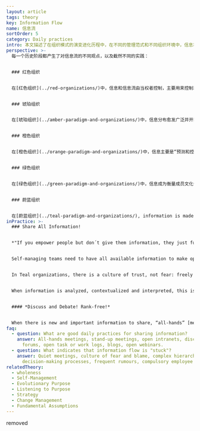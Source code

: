 ```yaml
---
layout: article
tags: theory
key: Information Flow
name: 信息流
sortOrder: 5
category: Daily practices
intro: 本文描述了在组织模式的演变进化历程中，在不同的管理范式和不同组织环境中，信息和信息流的不同运用方法。
perspective: >-
  每一个历史阶段都产生了对信息流的不同观点，以及截然不同的实践：


  ### 红色组织


  在[红色组织](../red-organizations/)中，信息和信息流由当权者控制，主要用来控制和操纵成员。信息主要通过讲故事、发布命令、威胁、贿赂和间谍活动来控制和传播。老板通常掌握着信息的所有权，并控制着沟通方式。权力用来保持追随者的依赖性和一致性。只强调信息的主观价值，信息的客观真实性往往不被重视。也就是说，如果说谎可以获得更多的好处，那么事实就没有价值或意义！在这种情况下，人们只关注能为自己的个人需求服务的信息。


  ### 琥珀组织


  在[琥珀组织](../amber-paradigm-and-organizations/)中，信息分布愈发广泛并开始尊重逻辑论证。承认不同的观点的存在，但只允许一个真理或一套真理的存在空间。信息通过组织的层次结构进行控制和沟通。对客观概念的尊重，以及相应的正统和异端的对立概念也开始萌芽。在严格限制的前提下，当权者发言的真实性可以受到质疑，但当权者的决定和意见必须得到尊重；否则，反对者可能会受到惩罚！


  ### 橙色组织


  在[橙色组织](../orange-paradigm-and-organizations/)中，信息主要是“预测和控制”的手段，信条是：信息越多越好！人们通过缜密定义的信息，仿佛制造机器般设计组织蓝图。通常认为组织中级别较高人士所拥有的信息，或来自这些人的信息，具有更大的价值。


  ### 绿色组织


  在[绿色组织](../green-paradigm-and-organizations/)中，信息成为衡量成员文化价值的货币，其目的是用来激励组织成员。通过将系统信息流公布在“公开数据”上进行管理，保证所有利益相关者的投入都得到平等的考虑。在等级结构背景下，这种“开卷书”类型的信息内容，仍然由“当权者”负责定义，但身居要职的人往往会致力于倾听、鼓励和激励自己的团队。在绿色组织中，以“家庭”为标签隐喻，注重分享故事，每个人都可以“围着篝火唱歌”。


  ### 蔚蓝组织


  在[蔚蓝组织](../teal-paradigm-and-organizations/), information is made available to everyone equally, on an “as-is” basis. There are no secrets, and information flows where it is needed without boundaries; this is one of the fundamental prerequisites for [self-management](../self-management/) of organizations. Members of Teal organizations still respect a distinction between the sharing of information which belongs in the organizational context, and the confidential sharing of personal information; grey areas are handled with sensitivity and integrity. The dubious value of “hearsay” (second-hand reports of unrecorded verbal communication) is clearly understood.
inPractice: >-
  ### Share All Information!


  *"If you empower people but don´t give them information, they just fumble in the dark."* (Blair Vernon)


  Self-managing teams need to have all available information to make optimum [decisions ](../decision-making/)on a strategic and day-to-day basis. This means that all members of the organization must have access to all data related to the financing and operations of the organization, including salaries and performance of individuals and teams. Freely sharing information helps to build and maintain trust within the organization, and reduces the likelihood that informal hierarchies will re-emerge.


  In Teal organizations, there is a culture of trust, not fear: freely sharing information does not harm anybody, and there is no need to protect sources of information through anonymity or disguise. People are trusted to handle information with integrity, and to deal with both the positive and the negative implications of all the information available to them. In this way, people have a clear of view the information that affects them and others within the organization, and no-one develops a false sense of anxiety or security.


  When information is analyzed, contextualized and interpreted, this is not seen as a way of establishing the truth, but as a way of making the information more valuable. Valuable information flows naturally to the places where it helps to solve problems, meet challenges, drive innovation. Simply: information can now circulate freely and serve its purpose.


  #### *Discuss and Debate! Rank-free!*


  When there is new and important information to share, “all-hands” [meetings ](../meetings/)are a standard practice in Teal organizations. Quarterly results, the annual values survey, a strategic inflection point and so forth are discussed and debated in a meeting with no script or agenda of control. This is much more than simple information exchange: instead of “predict and control”, the guiding principle of information flow is “sense and response”. If information is being shared in a way which does not serve the purpose of the organization, this can be debated openly and changes made as needed.
faq:
  - question: What are good daily practices for sharing information?
    answer: All-hands meetings, stand-up meetings, open intranets, discussion
      forums, open task or work logs, blogs, open webinars.
  - question: What indicates that information flow is "stuck"?
    answer: Quiet meetings, culture of fear and blame, complex hierarchical
      decision-making processes, frequent rumours, compulsory employee surveys.
relatedTheory:
  - wholeness
  - Self-Management
  - Evolutionary Purpose
  - Listening to Purpose
  - Strategy
  - Change Management
  - Fundamental Assumptions
---
```

removed